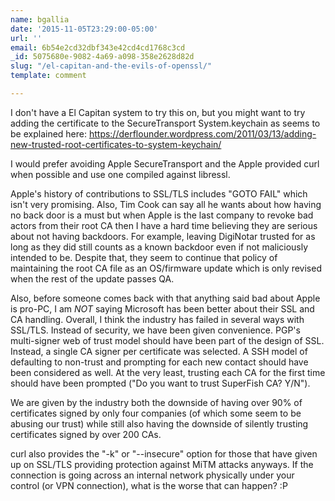 ```yaml
---
name: bgallia
date: '2015-11-05T23:29:00-05:00'
url: ''
email: 6b54e2cd32dbf343e42cd4cd1768c3cd
_id: 5075680e-9082-4a69-a098-358e2628d82d
slug: "/el-capitan-and-the-evils-of-openssl/"
template: comment

---
```


I don't have a El Capitan system to try this on, but you might want to try adding the certificate to the SecureTransport System.keychain as seems to be explained here:
https://derflounder.wordpress.com/2011/03/13/adding-new-trusted-root-certificates-to-system-keychain/

I would prefer avoiding Apple SecureTransport and the Apple provided curl when possible and use one compiled against libressl.

Apple's history of contributions to SSL/TLS includes "GOTO FAIL" which isn't very promising.  Also, Tim Cook can say all he wants about how having no back door is a must but when Apple is the last company to revoke bad actors from their root CA then I have a hard time believing they are serious about not having backdoors.  For example, leaving DigiNotar trusted for as long as they did still counts as a known backdoor even if not maliciously intended to be.  Despite that, they seem to continue that policy of maintaining the root CA file as an OS/firmware update which is only revised when the rest of the update passes QA.

Also, before someone comes back with that anything said bad about Apple is pro-PC, I am <em>NOT</em> saying Microsoft has been better about their SSL and CA handling.  Overall, I think the industry has failed in several ways with SSL/TLS.  Instead of security, we have been given convenience.  PGP's multi-signer web of trust model should have been part of the design of SSL.  Instead, a single CA signer per certificate was selected.  A SSH model of defaulting to non-trust and prompting for each new contact should have been considered as well.  At the very least, trusting each CA for the first time should have been prompted ("Do you want to trust SuperFish CA?  Y/N").

We are given by the industry both the downside of having over 90% of certificates signed by only four companies (of which some seem to be abusing our trust) while still also having the downside of silently trusting certificates signed by over 200 CAs.

curl also provides the "-k" or "--insecure" option for those that have given up on SSL/TLS providing protection against MiTM attacks anyways.  If the connection is going across an internal network physically under your control (or VPN connection), what is the worse that can happen?  :P
